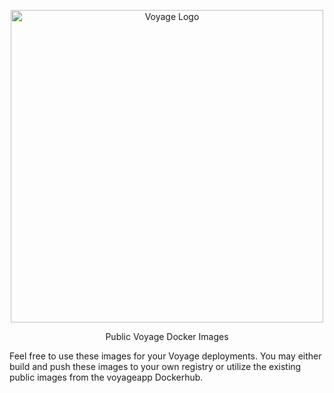 <p align="center">
  <a href="https://github.com/actovos-consulting-group/voyage-api"><img src="https://cdn.voyageapp.io/ship_single.png" width="500" alt="Voyage Logo"></a>
</p>

<p align="center">
   Public Voyage Docker Images
</p>

Feel free to use these images for your Voyage deployments. You may either build and push these images to your own registry or utilize the existing public images from the voyageapp Dockerhub.
